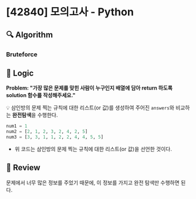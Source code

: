 # [42840] 모의고사 - Python

## :mag: Algorithm

### Bruteforce

## :round_pushpin: Logic

**Problem: "가장 많은 문제를 맞힌 사람이 누구인지 배열에 담아 return 하도록 solution 함수를 작성해주세요."**

💡 삼인방의 문제 찍는 규칙에 대한 리스트(or 값)를 생성하여 주어진 `answers`와 비교하는 **완전탐색**을 수행한다. 

```python
num1 = 1
num2 = [2, 1, 2, 3, 2, 4, 2, 5]
num3 = [3, 3, 1, 1, 2, 2, 4, 4, 5, 5]
```

- 위 코드는 삼인방의 문제 찍는 규칙에 대한 리스트(or 값)을 선언한 것이다.

## :memo: Review

문제에서 너무 많은 정보를 주었기 때문에, 이 정보를 가지고 완전 탐색만 수행하면 된다.
